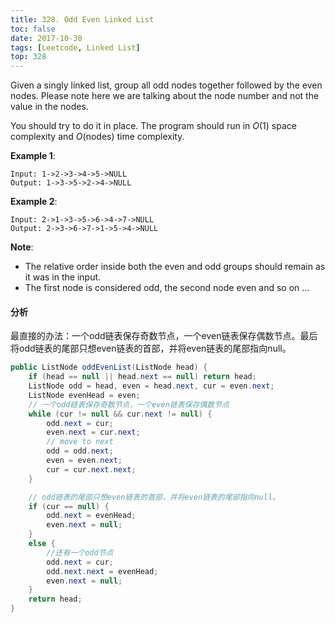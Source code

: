 ```yaml
---
title: 328. Odd Even Linked List
toc: false
date: 2017-10-30
tags: [Leetcode, Linked List]
top: 328
---
```



Given a singly linked list, group all odd nodes together followed by the even nodes. Please note here we are talking about the node number and not the value in the nodes.

You should try to do it in place. The program should run in $O(1)$ space complexity and $O(\text{nodes})$ time complexity.

**Example 1**:

```
Input: 1->2->3->4->5->NULL
Output: 1->3->5->2->4->NULL
```

**Example 2**:

```
Input: 2->1->3->5->6->4->7->NULL
Output: 2->3->6->7->1->5->4->NULL
```

**Note**:

* The relative order inside both the even and odd groups should remain as it was in the input.
* The first node is considered odd, the second node even and so on ...

#### 分析

最直接的办法：一个odd链表保存奇数节点，一个even链表保存偶数节点。最后将odd链表的尾部只想even链表的首部，并将even链表的尾部指向null。

```Java
public ListNode oddEvenList(ListNode head) {
    if (head == null || head.next == null) return head;
    ListNode odd = head, even = head.next, cur = even.next;
    ListNode evenHead = even;
    // 一个odd链表保存奇数节点，一个even链表保存偶数节点
    while (cur != null && cur.next != null) {
        odd.next = cur;
        even.next = cur.next;
        // move to next 
        odd = odd.next;
        even = even.next;
        cur = cur.next.next;
    }

    // odd链表的尾部只想even链表的首部，并将even链表的尾部指向null。
    if (cur == null) {
        odd.next = evenHead;
        even.next = null;
    }
    else {
        //还有一个odd节点
        odd.next = cur;
        odd.next.next = evenHead;
        even.next = null;
    }
    return head;
}
```
